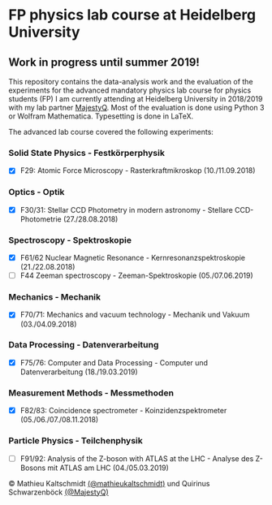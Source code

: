 # FP physics lab course at Heidelberg University

## Work in progress until summer 2019!

This repository contains the data-analysis work and the evaluation of the experiments for the advanced mandatory physics lab course for physics students (FP) I am currently attending at Heidelberg University in 2018/2019 with my lab partner [MajestyQ](https://github.com/MajestyQ).
Most of the evaluation is done using Python 3 or Wolfram Mathematica. Typesetting is done in LaTeX.

The advanced lab course covered the following experiments:

### Solid State Physics - Festkörperphysik
- [x] F29: Atomic Force Microscopy - Rasterkraftmikroskop (10./11.09.2018)

### Optics - Optik
- [x] F30/31: Stellar CCD Photometry in modern astronomy - Stellare CCD-Photometrie (27./28.08.2018)

### Spectroscopy - Spektroskopie
- [x] F61/62 Nuclear Magnetic Resonance - Kernresonanzspektroskopie (21./22.08.2018)
- [ ] F44 Zeeman spectroscopy - Zeeman-Spektroskopie (05./07.06.2019)

### Mechanics - Mechanik
- [x] F70/71: Mechanics and vacuum technology - Mechanik und Vakuum (03./04.09.2018)

### Data Processing - Datenverarbeitung
- [x] F75/76: Computer and Data Processing - Computer und Datenverarbeitung (18./19.03.2019)

### Measurement Methods - Messmethoden
- [x] F82/83: Coincidence spectrometer - Koinzidenzspektrometer (05./06./07./08.11.2018)

### Particle Physics - Teilchenphysik
- [ ] F91/92: Analysis of the Z-boson with ATLAS at the LHC - Analyse des Z-Bosons mit ATLAS am LHC (04./05.03.2019)






© Mathieu Kaltschmidt [(@mathieukaltschmidt)](https://github.com/mathieukaltschmidt) und Quirinus Schwarzenböck [(@MajestyQ)](https://github.com/MajestyQ)
